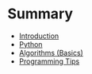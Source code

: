 # Summary

* [Introduction](README.md)
* [Python](saa.md)
* [Algorithms \(Basics\)](algorithms-basics.md)
* [Programming Tips](programming-tips.md)

